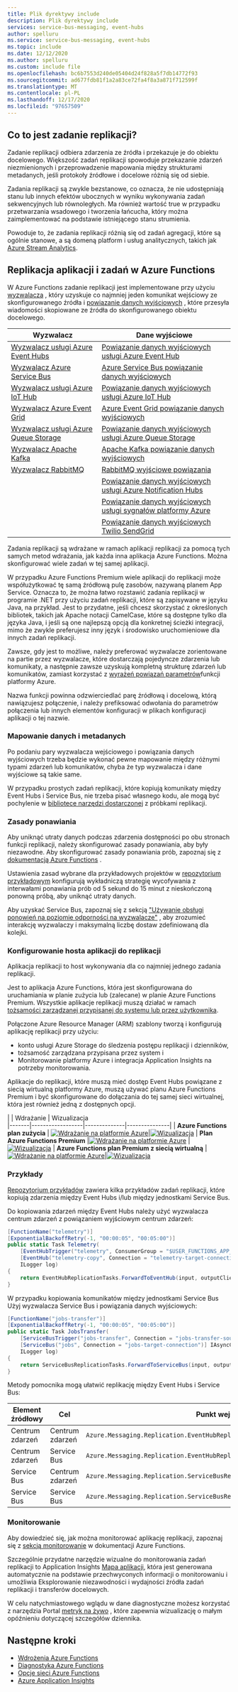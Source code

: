 ```yaml
---
title: Plik dyrektywy include
description: Plik dyrektywy include
services: service-bus-messaging, event-hubs
author: spelluru
ms.service: service-bus-messaging, event-hubs
ms.topic: include
ms.date: 12/12/2020
ms.author: spelluru
ms.custom: include file
ms.openlocfilehash: bc6b7553d240de05404d24f828a5f7db14772f93
ms.sourcegitcommit: ad677fdb81f1a2a83ce72fa4f8a3a871f712599f
ms.translationtype: MT
ms.contentlocale: pl-PL
ms.lasthandoff: 12/17/2020
ms.locfileid: "97657509"
---
```

## <a name="what-is-a-replication-task"></a>Co to jest zadanie replikacji?

Zadanie replikacji odbiera zdarzenia ze źródła i przekazuje je do obiektu docelowego.
Większość zadań replikacji spowoduje przekazanie zdarzeń niezmienionych i przeprowadzenie mapowania między strukturami metadanych, jeśli protokoły źródłowe i docelowe różnią się od siebie. 

Zadania replikacji są zwykle bezstanowe, co oznacza, że nie udostępniają stanu lub innych efektów ubocznych w wyniku wykonywania zadań sekwencyjnych lub równoległych. Ma również wartość true w przypadku przetwarzania wsadowego i tworzenia łańcucha, który można zaimplementować na podstawie istniejącego stanu strumienia. 

Powoduje to, że zadania replikacji różnią się od zadań agregacji, które są ogólnie stanowe, a są domeną platform i usług analitycznych, takich jak [Azure Stream Analytics](https://docs.microsoft.com/azure/stream-analytics/stream-analytics-introduction.md).

## <a name="replication-applications-and-tasks-in-azure-functions"></a>Replikacja aplikacji i zadań w Azure Functions

W Azure Functions zadanie replikacji jest implementowane przy użyciu [wyzwalacza](https://docs.microsoft.com/azure/azure-functions/functions-triggers-bindings.md) , który uzyskuje co najmniej jeden komunikat wejściowy ze skonfigurowanego źródła i [powiązanie danych wyjściowych](https://docs.microsoft.com/azure/azure-functions/functions-triggers-bindings.md#binding-direction) , które przesyła wiadomości skopiowane ze źródła do skonfigurowanego obiektu docelowego. 

| Wyzwalacz  | Dane wyjściowe |
|----------|--------|
| [Wyzwalacz usługi Azure Event Hubs](https://docs.microsoft.com/azure/azure-functions/functions-bindings-event-hubs-trigger?tabs=csharp) | [Powiązanie danych wyjściowych usługi Azure Event Hub](https://docs.microsoft.com/azure/azure-functions/functions-bindings-event-hubs-output?tabs=csharp) |
| [Wyzwalacz Azure Service Bus](https://docs.microsoft.com/azure/azure-functions/functions-bindings-service-bus-trigger?tabs=csharp) | [Azure Service Bus powiązanie danych wyjściowych](https://docs.microsoft.com/azure/azure-functions/functions-bindings-service-bus-output?tabs=csharp)
| [Wyzwalacz usługi Azure IoT Hub](https://docs.microsoft.com/azure/azure-functions/functions-bindings-event-iot-trigger?tabs=csharp) | [Powiązanie danych wyjściowych usługi Azure IoT Hub](https://docs.microsoft.com/azure/azure-functions/functions-bindings-event-iot-output?tabs=csharp)
| [Wyzwalacz Azure Event Grid](https://docs.microsoft.com/azure/azure-functions/functions-bindings-event-grid-trigger?tabs=csharp) | [Azure Event Grid powiązanie danych wyjściowych](https://docs.microsoft.com/azure/azure-functions/functions-bindings-event-grid-output?tabs=csharp)
| [Wyzwalacz usługi Azure Queue Storage](https://docs.microsoft.com/azure/azure-functions/functions-bindings-storage-queue-trigger?tabs=csharp) | [Powiązanie danych wyjściowych usługi Azure Queue Storage](https://docs.microsoft.com/azure/azure-functions/functions-bindings-storage-queue-output?tabs=csharp)
| [Wyzwalacz Apache Kafka](https://github.com/azure/azure-functions-kafka-extension) | [Apache Kafka powiązanie danych wyjściowych](https://github.com/azure/azure-functions-kafka-extension)
| [Wyzwalacz RabbitMQ](https://github.com/azure/azure-functions-rabbitmq-extension) | [RabbitMQ wyjściowe powiązania](https://github.com/azure/azure-functions-rabbitmq-extension) 
| | [Powiązanie danych wyjściowych usługi Azure Notification Hubs](https://docs.microsoft.com/azure/azure-functions/functions-bindings-notification-hubs)
||[Powiązanie danych wyjściowych usługi sygnałów platformy Azure](https://docs.microsoft.com/azure/azure-functions/functions-bindings-signalr-service-output?tabs=csharp)
||[Powiązanie danych wyjściowych Twilio SendGrid](https://docs.microsoft.com/azure/azure-functions/functions-bindings-sendgrid?tabs=csharp)

Zadania replikacji są wdrażane w ramach aplikacji replikacji za pomocą tych samych metod wdrażania, jak każda inna aplikacja Azure Functions. Można skonfigurować wiele zadań w tej samej aplikacji. 

W przypadku Azure Functions Premium wiele aplikacji do replikacji może współużytkować tę samą źródłową pulę zasobów, nazywaną planem App Service. Oznacza to, że można łatwo rozstawić zadania replikacji w programie .NET przy użyciu zadań replikacji, które są zapisywane w języku Java, na przykład. Jest to przydatne, jeśli chcesz skorzystać z określonych bibliotek, takich jak Apache notacji CamelCase, które są dostępne tylko dla języka Java, i jeśli są one najlepszą opcją dla konkretnej ścieżki integracji, mimo że zwykle preferujesz inny język i środowisko uruchomieniowe dla innych zadań replikacji. 

Zawsze, gdy jest to możliwe, należy preferować wyzwalacze zorientowane na partie przez wyzwalacze, które dostarczają pojedyncze zdarzenia lub komunikaty, a następnie zawsze uzyskują kompletną strukturę zdarzeń lub komunikatów, zamiast korzystać z [wyrażeń powiązań parametrów](https://docs.microsoft.com/azure/azure-functions/functions-bindings-expressions-patterns)funkcji platformy Azure.

Nazwa funkcji powinna odzwierciedlać parę źródłową i docelową, którą nawiązujesz połączenie, i należy prefiksować odwołania do parametrów połączenia lub innych elementów konfiguracji w plikach konfiguracji aplikacji o tej nazwie. 

### <a name="data-and-metadata-mapping"></a>Mapowanie danych i metadanych

Po podaniu pary wyzwalacza wejściowego i powiązania danych wyjściowych trzeba będzie wykonać pewne mapowanie między różnymi typami zdarzeń lub komunikatów, chyba że typ wyzwalacza i dane wyjściowe są takie same.

W przypadku prostych zadań replikacji, które kopiują komunikaty między Event Hubs i Service Bus, nie trzeba pisać własnego kodu, ale mogą być pochylenie w [bibliotece narzędzi dostarczonej](https://github.com/Azure-Samples/azure-messaging-replication-dotnet/tree/main/src/Azure.Messaging.Replication) z próbkami replikacji.

### <a name="retry-policy"></a>Zasady ponawiania

Aby uniknąć utraty danych podczas zdarzenia dostępności po obu stronach funkcji replikacji, należy skonfigurować zasady ponawiania, aby były niezawodne. Aby skonfigurować zasady ponawiania prób, zapoznaj się z [dokumentacją Azure Functions](https://docs.microsoft.com/azure/azure-functions/functions-bindings-error-pages.md) . 

Ustawienia zasad wybrane dla przykładowych projektów w [repozytorium przykładowym](https://github.com/Azure-Samples/azure-messaging-replication-dotnet) konfigurują wykładniczą strategię wycofywania z interwałami ponawiania prób od 5 sekund do 15 minut z nieskończoną ponowną próbą, aby uniknąć utraty danych. 

Aby uzyskać Service Bus, zapoznaj się z sekcją ["Używanie obsługi ponowień na poziomie odporności na wyzwalacze"](https://docs.microsoft.com/azure/azure-functions/functions-bindings-error-pages.md#using-retry-support-on-top-of-trigger-resilience) , aby zrozumieć interakcję wyzwalaczy i maksymalną liczbę dostaw zdefiniowaną dla kolejki.

### <a name="setting-up-a-replication-application-host"></a>Konfigurowanie hosta aplikacji do replikacji

Aplikacja replikacji to host wykonywania dla co najmniej jednego zadania replikacji. 

Jest to aplikacja Azure Functions, która jest skonfigurowana do uruchamiania w planie zużycia lub (zalecane) w planie Azure Functions Premium. Wszystkie aplikacje replikacji muszą działać w ramach [tożsamości zarządzanej przypisanej do systemu lub przez użytkownika](https://docs.microsoft.com/azure/app-service/overview-managed-identity.md). 

Połączone Azure Resource Manager (ARM) szablony tworzą i konfigurują aplikację replikacji przy użyciu:

* konto usługi Azure Storage do śledzenia postępu replikacji i dzienników,
* tożsamość zarządzana przypisana przez system i 
* Monitorowanie platformy Azure i integracja Application Insights na potrzeby monitorowania.

Aplikacje do replikacji, które muszą mieć dostęp Event Hubs powiązane z siecią wirtualną platformy Azure, muszą używać planu Azure Functions Premium i być skonfigurowane do dołączania do tej samej sieci wirtualnej, która jest również jedną z dostępnych opcji.


|       | Wdrażanie | Wizualizacja  
|-------|------------------|--------------|---------------|
| **Azure Functions plan zużycia** | [![Wdrażanie na platformie Azure](https://raw.githubusercontent.com/Azure/azure-quickstart-templates/master/1-CONTRIBUTION-GUIDE/images/deploytoazure.svg?sanitize=true)](https://portal.azure.com/#create/Microsoft.Template/uri/https%3A%2F%2Fraw.githubusercontent.com%2FAzure-Samples%2Fazure-messaging-replication-dotnet%2Fmain%2Ftemplates%2FAconsumption%2Fazuredeploy.json)|[![Wizualizacja](https://raw.githubusercontent.com/Azure/azure-quickstart-templates/master/1-CONTRIBUTION-GUIDE/images/visualizebutton.svg?sanitize=true)](http://armviz.io/#/?load=https%3A%2F%2Fraw.githubusercontent.com%2FAzure-Samples%2Fazure-messaging-replication-dotnet%2Fmain%2Ftemplates%2Fconsumption%2Fazuredeploy.json)
| **Plan Azure Functions Premium** |[![Wdrażanie na platformie Azure](https://raw.githubusercontent.com/Azure/azure-quickstart-templates/master/1-CONTRIBUTION-GUIDE/images/deploytoazure.svg?sanitize=true)](https://portal.azure.com/#create/Microsoft.Template/uri/https%3A%2F%2Fraw.githubusercontent.com%2FAzure-Samples%2Fazure-messaging-replication-dotnet%2Fmain%2Ftemplates%2Fpremium%2Fazuredeploy.json) | [![Wizualizacja](https://raw.githubusercontent.com/Azure/azure-quickstart-templates/master/1-CONTRIBUTION-GUIDE/images/visualizebutton.svg?sanitize=true)](http://armviz.io/#/?load=https%3A%2F%2Fraw.githubusercontent.com%2FAzure-Samples%2Fazure-messaging-replication-dotnet%2Fmain%2Ftemplates%2Fpremium%2Fazuredeploy.json)
| **Azure Functions plan Premium z siecią wirtualną** | [![Wdrażanie na platformie Azure](https://raw.githubusercontent.com/Azure/azure-quickstart-templates/master/1-CONTRIBUTION-GUIDE/images/deploytoazure.svg?sanitize=true)](https://portal.azure.com/#create/Microsoft.Template/uri/https%3A%2F%2Fraw.githubusercontent.com%2FAzure-Samples%2Fazure-messaging-replication-dotnet%2Fmain%2Ftemplates%2Fpremium-vnet%2Fazuredeploy.json)|[![Wizualizacja](https://raw.githubusercontent.com/Azure/azure-quickstart-templates/master/1-CONTRIBUTION-GUIDE/images/visualizebutton.svg?sanitize=true)](http://armviz.io/#/?load=https%3A%2F%2Fraw.githubusercontent.com%2FAzure-Samples%2Fazure-messaging-replication-dotnet%2Fmain%2Ftemplates%2Fpremium-vnet%2Fazuredeploy.json)


### <a name="examples"></a>Przykłady

[Repozytorium przykładów](https://github.com/Azure-Samples/azure-messaging-replication-dotnet/) zawiera kilka przykładów zadań replikacji, które kopiują zdarzenia między Event Hubs i/lub między jednostkami Service Bus.

Do kopiowania zdarzeń między Event Hubs należy użyć wyzwalacza centrum zdarzeń z powiązaniem wyjściowym centrum zdarzeń:

```csharp
[FunctionName("telemetry")]
[ExponentialBackoffRetry(-1, "00:00:05", "00:05:00")]
public static Task Telemetry(
    [EventHubTrigger("telemetry", ConsumerGroup = "$USER_FUNCTIONS_APP_NAME.telemetry", Connection = "telemetry-source-connection")] EventData[] input,
    [EventHub("telemetry-copy", Connection = "telemetry-target-connection")] EventHubClient outputClient,
    ILogger log)
{
    return EventHubReplicationTasks.ForwardToEventHub(input, outputClient, log);
}
```

W przypadku kopiowania komunikatów między jednostkami Service Bus Użyj wyzwalacza Service Bus i powiązania danych wyjściowych:

```csharp
[FunctionName("jobs-transfer")]
[ExponentialBackoffRetry(-1, "00:00:05", "00:05:00")]
public static Task JobsTransfer(
    [ServiceBusTrigger("jobs-transfer", Connection = "jobs-transfer-source-connection")] Message[] input,
    [ServiceBus("jobs", Connection = "jobs-target-connection")] IAsyncCollector<Message> output,
    ILogger log)
{
    return ServiceBusReplicationTasks.ForwardToServiceBus(input, output, log);
}
```

Metody pomocnika mogą ułatwić replikację między Event Hubs i Service Bus:

| Element źródłowy      | Cel      | Punkt wejścia 
|-------------|-------------|------------------------------------------------------------------------
| Centrum zdarzeń   | Centrum zdarzeń   | `Azure.Messaging.Replication.EventHubReplicationTasks.ForwardToEventHub`
| Centrum zdarzeń   | Service Bus | `Azure.Messaging.Replication.EventHubReplicationTasks.ForwardToServiceBus`
| Service Bus | Centrum zdarzeń   | `Azure.Messaging.Replication.ServiceBusReplicationTasks.ForwardToEventHub`
| Service Bus | Service Bus | `Azure.Messaging.Replication.ServiceBusReplicationTasks.ForwardToServiceBus`


### <a name="monitoring"></a>Monitorowanie

Aby dowiedzieć się, jak można monitorować aplikację replikacji, zapoznaj się z [sekcją monitorowanie](https://docs.microsoft.com/azure/azure-functions/configure-monitoring) w dokumentacji Azure Functions.

Szczególnie przydatne narzędzie wizualne do monitorowania zadań replikacji to Application Insights [Mapa aplikacji](https://docs.microsoft.com/azure/azure-monitor/app/app-map), która jest generowana automatycznie na podstawie przechwyconych informacji o monitorowaniu i umożliwia Eksplorowanie niezawodności i wydajności źródła zadań replikacji i transferów docelowych.

W celu natychmiastowego wglądu w dane diagnostyczne możesz korzystać z narzędzia Portal [metryk na żywo](https://docs.microsoft.com/azure/azure-monitor/app/live-stream) , które zapewnia wizualizację o małym opóźnieniu dotyczącej szczegółów dziennika.

## <a name="next-steps"></a>Następne kroki

* [Wdrożenia Azure Functions](https://docs.microsoft.com/azure/azure-functions/functions-deployment-technologies.md)
* [Diagnostyka Azure Functions](https://docs.microsoft.com/azure/azure-functions/functions-diagnostics.md)
* [Opcje sieci Azure Functions](https://docs.microsoft.com/azure/azure-functions/functions-networking-options.md)
* [Azure Application Insights](https://docs.microsoft.com/azure/azure-monitor/app/app-insights-overview.md)